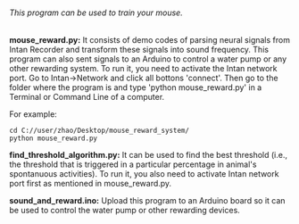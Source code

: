 ###### This program can be used to train your mouse. 

**mouse_reward.py:** It consists of demo codes of parsing neural signals from Intan Recorder and transform these signals into sound frequency. This program can also sent signals to an Arduino to control a water pump or any other rewarding system. To run it, you need to activate the Intan network port. Go to Intan->Network and click all bottons  'connect'. Then go to the folder where the program is and type 'python mouse_reward.py' in a Terminal or Command Line of a computer.

For example:

```shell
cd C://user/zhao/Desktop/mouse_reward_system/
python mouse_reward.py
```

**find_threshold_algorithm.py:** It can be used to find the best threshold (i.e., the threshold that is triggered in a particular percentage in animal's spontanuous activities). To run it, you also need to activate Intan network port first as mentioned in mouse_reward.py.

**sound_and_reward.ino:** Upload this program to an Arduino board so it can be used to control the water pump or other rewarding devices.